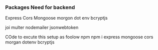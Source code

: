 ### Packages Need for backend

Express
Cors
Mongoose
morgon
dot env
bcryptjs

joi
multer
nodemailer
jsonwebtoken

COde to excute this setup as foolow
npm
npm i express mongoose cors morgan dotenv bcryptjs
